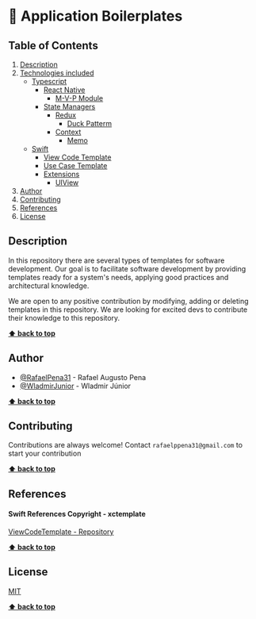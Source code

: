 # 🔗 Application Boilerplates

## Table of Contents
   1. [Description](#description)
   2. [Technologies included](#technologies-included)
      * [Typescript](https://github.com/RafaelPena31/Application-boilerplates/tree/master/TypeScript)
         * [React Native](https://github.com/RafaelPena31/Application-boilerplates/tree/master/TypeScript/ReactNative/)
            * [M-V-P Module](https://github.com/RafaelPena31/Application-boilerplates/tree/master/TypeScript/ReactNative/MVP/modules/_Feature_Name_)
         * [State Managers](https://github.com/RafaelPena31/Application-boilerplates/tree/master/TypeScript/StateManager/)
            * [Redux](https://github.com/RafaelPena31/Application-boilerplates/tree/master/TypeScript/StateManager/Redux/)
               * [Duck Patterm](https://github.com/RafaelPena31/Application-boilerplates/tree/master/TypeScript/StateManager/Redux/DuckPattern)
            * [Context](https://github.com/RafaelPena31/Application-boilerplates/tree/master/TypeScript/StateManager/Context)
               * [Memo](https://github.com/RafaelPena31/Application-boilerplates/tree/master/TypeScript/StateManager/Context/Memo)
      * [Swift](https://github.com/RafaelPena31/Application-boilerplates/tree/master/Swift)
         * [View Code Template](https://github.com/RafaelPena31/Application-boilerplates/tree/master/Swift/View%20Code%20Template.xctemplate)
         * [Use Case Template](https://github.com/RafaelPena31/Application-boilerplates/tree/master/Swift/UseCase%20Template.xctemplate)
         * [Extensions](https://github.com/RafaelPena31/Application-boilerplates/tree/master/Swift/Extensions)
            * [UIView](https://github.com/RafaelPena31/Application-boilerplates/blob/master/Swift/Extensions/UIView%2BExt.swift)
   3. [Author](#author)
   4. [Contributing](#contributing)
   5. [References](#references)
   6. [License](#license)
## Description

In this repository there are several types of templates for software development. 
Our goal is to facilitate software development by providing templates ready for a system's needs, 
applying good practices and architectural knowledge.


We are open to any positive contribution by modifying, adding or deleting templates in this repository.
We are looking for excited devs to contribute their knowledge to this repository.

**[⬆ back to top](#table-of-contents)**
## Author

- [@RafaelPena31](https://github.com/RafaelPena31) - Rafael Augusto Pena
- [@WladmirJunior](https://github.com/WladmirJunior) - Wladmir Júnior


**[⬆ back to top](#table-of-contents)**

## Contributing

Contributions are always welcome!
Contact `rafaelppena31@gmail.com` to start your contribution


**[⬆ back to top](#table-of-contents)**

## References

#### Swift References Copyright - xctemplate
[ViewCodeTemplate - Repository](https://github.com/WladmirJunior/ViewCodeTemplate)


**[⬆ back to top](#table-of-contents)**

## License

[MIT](https://github.com/RafaelPena31/Application-boilerplates/blob/master/LICENSE)


**[⬆ back to top](#table-of-contents)**
